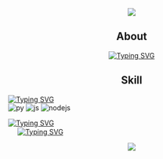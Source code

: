 <div align="center">
  <img src="https://capsule-render.vercel.app/api?type=waving&height=265&color=0:aa4b6b,50:6b6b83,100:3b8d99&text=A%20L%20K%20A%20L%20I%20T%20O%20P&fontSize=45&fontColor=ffffff&fontAlignY=35&animation=fadeIn">
</div>

<div align="center">
  <h2>About</h2>
  
  [![Typing SVG](https://readme-typing-svg.demolab.com?size=20&font=DM+Sans&pause=1000&color=000000&center=true&repeat=false&random=true&width=961&height=45&lines=Freshmen+in+university+(21-year-old+in+Korean+age))](https://git.io/typing-svg)
</div>

<div align="center">
  <h2>Skill</h2>
</div>

[![Typing SVG](https://readme-typing-svg.demolab.com?size=25&font=DM+Sans&repeat=false&pause=1000&vCenter=true&color=000000&random=false&width=435&height=25&lines=Languages)](https://git.io/typing-svg)
<br/>
![py](https://img.shields.io/badge/Python-3776AB?style=for-the-badge&logo=python&logoColor=white)
![js](https://img.shields.io/badge/JavaScript-F7DF1E?style=for-the-badge&logo=JavaScript&logoColor=white)
![nodejs](https://img.shields.io/badge/Node.js-43853D?style=for-the-badge&logo=node.js&logoColor=white)

[![Typing SVG](https://readme-typing-svg.demolab.com?size=25&font=DM+Sans&repeat=false&color=000000&vCenter=true&random=false&width=435&height=25&lines=PS)](https://git.io/typing-svg)
<br/>
<img src="https://github.com/alkalitop/alkalitop/assets/47966951/c81d9a71-bdef-406d-8b6b-250c013ac651" width="15">
[![Typing SVG](https://readme-typing-svg.demolab.com?size=15&font=DM+Sans&repeat=false&color=000000&vCenter=true&random=false&width=435&height=20&lines=solved.ac%20Platinum%20III)](https://git.io/typing-svg)

<div align="center">
  <img src="https://capsule-render.vercel.app/api?type=waving&height=100&color=0:3b8d99,50:6b6b83,100:aa4b6b&section=footer">
</div>
